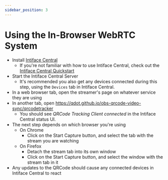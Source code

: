 ```yaml
---
sidebar_position: 3
---
```


# Using the In-Browser WebRTC System


- Install [Intiface Central](https://intiface.com/central)
  - If you're not familiar with how to use Intiface Central, check out the [Intiface Central Quickstart](https://docs.intiface.com/docs/intiface-central/quickstart)
- Start the Intiface Central Server
  - It's recommended you also get any devices connected during this step, using the `Devices` tab in
    Intiface Central.
- In a web browser tab, open the streamer's page on whatever service they are using
- In another tab, open https://qdot.github.io/obs-qrcode-video-sync/qrcodetracker
  - You should see _QRCode Tracking Client connected_ in the Intiface Central status UI.
- The next step depends on which browser you're using
  - On Chrome
    - Click on the Start Capture button, and select the tab with the stream you are watching
  - On Firefox
    - Detach the stream tab into its own window
    - Click on the Start Capture button, and select the window with the stream tab in it
- Any updates to the QRCode should cause any connected devices in Intiface Central to react